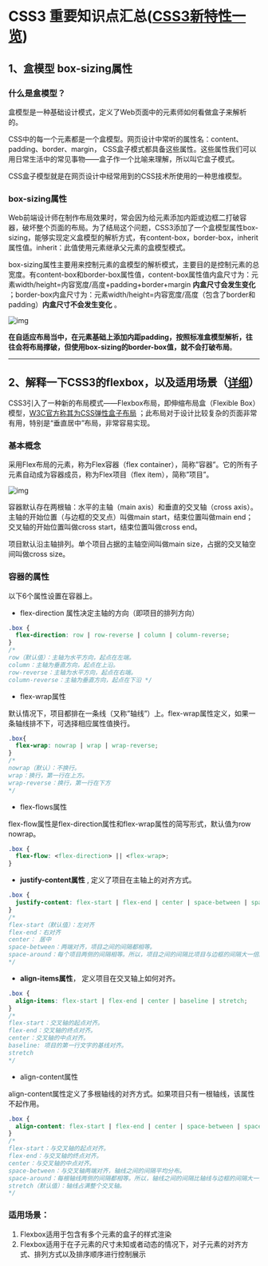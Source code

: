 # CSS3 重要知识点汇总([CSS3新特性一览](http://www.cnblogs.com/star91/p/5659134.html))

## 1、盒模型 box-sizing属性

### 什么是盒模型？
盒模型是一种基础设计模式，定义了Web页面中的元素师如何看做盒子来解析的。

CSS中的每一个元素都是一个盒模型。网页设计中常听的属性名：content、padding、border、margin， CSS盒子模式都具备这些属性。这些属性我们可以用日常生活中的常见事物——盒子作一个比喻来理解，所以叫它盒子模式。

CSS盒子模型就是在网页设计中经常用到的CSS技术所使用的一种思维模型。

### box-sizing属性

Web前端设计师在制作布局效果时，常会因为给元素添加内距或边框二打破容器，破坏整个页面的布局。为了结局这个问题，CSS3添加了一个盒模型属性box-sizing，能够实现定义盒模型的解析方式，有content-box，border-box，inherit属性值。inherit：此值使用元素继承父元素的盒模型模式。

box-sizing属性主要用来控制元素的盒模型的解析模式，主要目的是控制元素的总宽度。有content-box和border-box属性值，content-box属性值内盒尺寸为：元素width/height=内容宽度/高度+padding+border+margin **内盒尺寸会发生变化** ；border-box内盒尺寸为：元素width/height=内容宽度/高度（包含了border和padding）**内盒尺寸不会发生变化** 。

![img](http://img.mukewang.com/5365d98000018fa606460416.jpg)

**在自适应布局当中，在元素基础上添加内距padding，按照标准盒模型解析，往往会将布局撑破，但使用box-sizing的border-box值，就不会打破布局**。

---

## 2、解释一下CSS3的flexbox，以及适用场景（[详细](https://www.cnblogs.com/sxz2008/p/6635196.html)）

CSS3引入了一种新的布局模式——Flexbox布局，即伸缩布局盒（Flexible Box）模型，[W3C官方称其为CSS弹性盒子布局](https://www.w3.org/TR/css-flexbox/) ；此布局对于设计比较复杂的页面非常有用，特别是“垂直居中”布局，非常容易实现。

### 基本概念

采用Flex布局的元素，称为Flex容器（flex container），简称”容器”。它的所有子元素自动成为容器成员，称为Flex项目（flex item），简称”项目”。

![img](http://www.ruanyifeng.com/blogimg/asset/2015/bg2015071004.png)

容器默认存在两根轴：水平的主轴（main axis）和垂直的交叉轴（cross axis）。主轴的开始位置（与边框的交叉点）叫做main start，结束位置叫做main end；交叉轴的开始位置叫做cross start，结束位置叫做cross end。

项目默认沿主轴排列。单个项目占据的主轴空间叫做main size，占据的交叉轴空间叫做cross size。

### 容器的属性

以下6个属性设置在容器上。

- flex-direction 属性决定主轴的方向（即项目的排列方向）

```css
.box {
  flex-direction: row | row-reverse | column | column-reverse;
}
/*
row（默认值）：主轴为水平方向，起点在左端。
column：主轴为垂直方向，起点在上沿。
row-reverse：主轴为水平方向，起点在右端。
column-reverse：主轴为垂直方向，起点在下沿 */
```

- flex-wrap属性

默认情况下，项目都排在一条线（又称”轴线”）上。flex-wrap属性定义，如果一条轴线排不下，可选择相应属性值换行。

```css
.box{
  flex-wrap: nowrap | wrap | wrap-reverse;
}
/*
nowrap（默认）：不换行。
wrap：换行，第一行在上方。
wrap-reverse：换行，第一行在下方
*/
```

-  flex-flows属性

flex-flow属性是flex-direction属性和flex-wrap属性的简写形式，默认值为row nowrap。

```css
.box {
  flex-flow: <flex-direction> || <flex-wrap>;
}
```

- **justify-content属性** , 定义了项目在主轴上的对齐方式。

```css
.box {
  justify-content: flex-start | flex-end | center | space-between | space-around;
}
/*
flex-start（默认值）：左对齐
flex-end：右对齐
center： 居中
space-between：两端对齐，项目之间的间隔都相等。
space-around：每个项目两侧的间隔相等。所以，项目之间的间隔比项目与边框的间隔大一倍。
*/
```

- **align-items属性**， 定义项目在交叉轴上如何对齐。

```css
.box {
  align-items: flex-start | flex-end | center | baseline | stretch;
}
/*
flex-start：交叉轴的起点对齐。
flex-end：交叉轴的终点对齐。
center：交叉轴的中点对齐。
baseline: 项目的第一行文字的基线对齐。
stretch
*/
```

-  align-content属性

align-content属性定义了多根轴线的对齐方式。如果项目只有一根轴线，该属性不起作用。

```css
.box {
  align-content: flex-start | flex-end | center | space-between | space-around | stretch;
}
/*
flex-start：与交叉轴的起点对齐。
flex-end：与交叉轴的终点对齐。
center：与交叉轴的中点对齐。
space-between：与交叉轴两端对齐，轴线之间的间隔平均分布。
space-around：每根轴线两侧的间隔都相等。所以，轴线之间的间隔比轴线与边框的间隔大一倍。
stretch（默认值）：轴线占满整个交叉轴。
*/
```

### 适用场景：

1. Flexbox适用于包含有多个元素的盒子的样式渲染
2. Flexbox适用于在子元素的尺寸未知或者动态的情况下，对子元素的对齐方式、排列方式以及排序顺序进行控制展示